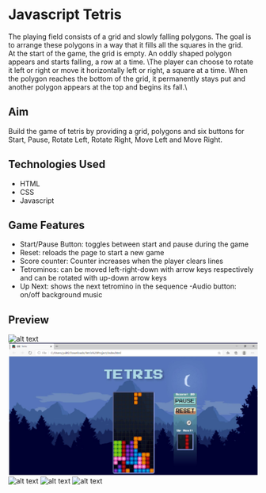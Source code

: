 # Javascript Tetris

The playing field consists of a grid and slowly falling polygons. The goal is to
arrange these polygons in a way that it fills all the squares in the grid.<br> At the start of the game, the
grid is empty. An oddly shaped polygon appears and starts falling, a row at a time. \The player can
choose to rotate it left or right or move it horizontally left or right, a square at a time. When the
polygon reaches the bottom of the grid, it permanently stays put and another polygon appears at
the top and begins its fall.\\

## Aim
Build the game of tetris by providing a grid, polygons and six buttons for Start, Pause, Rotate Left,
Rotate Right, Move Left and Move Right.

## Technologies Used
* HTML
* CSS
* Javascript

## Game Features
- Start/Pause Button: toggles between start and pause during the game
- Reset: reloads the page to start a new game
- Score counter: Counter increases when the player clears lines
- Tetrominos: can be moved left-right-down with arrow keys respectively and can be rotated with
up-down arrow keys
- Up Next: shows the next tetromino in the sequence
-Audio button: on/off background music
 
 ## Preview
 ![alt text](image1.jpg)
 ![alt text](image2.jpg)
 ![alt text](image3.jpg)
 ![alt text](image4.jpg)
 ![alt text](image5.jpg)
